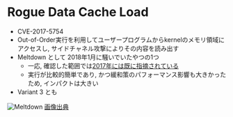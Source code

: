 # Rogue Data Cache Load

* CVE-2017-5754
* Out-of-Order実行を利用してユーザープログラムからkernelのメモリ領域にアクセスし, サイドチャネル攻撃によりその内容を読み出す
* Meltdown として 2018年1月に騒いでいたやつの1つ
  * 一応, 確認した範囲では[2017年には既に指摘されている](https://cyber.wtf/2017/07/28/negative-result-reading-kernel-memory-from-user-mode/)
  * 実行が比較的簡単であり, かつ緩和策のパフォーマンス影響も大きかったため, インパクトは大きい
* Variant 3 とも

![Meltdown](https://meltdownattack.com/meltdown.svg) [画像出典](https://meltdownattack.com/)
